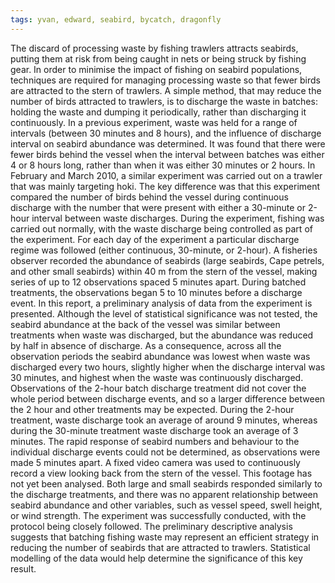 ```yaml
---
tags: yvan, edward, seabird, bycatch, dragonfly
---
```

The discard of processing waste by fishing trawlers attracts seabirds, putting them at risk from being caught in nets or being struck by fishing gear. In order to minimise the impact of fishing on seabird populations, techniques are required for managing processing waste so that fewer birds are attracted to the stern of trawlers. A simple method, that may reduce the number of birds attracted to trawlers, is to discharge the waste in batches: holding the waste and dumping it periodically, rather than discharging it continuously. In a previous experiment, waste was held for a range of intervals (between 30 minutes and 8 hours), and the influence of discharge interval on seabird abundance was determined. It was found that there were fewer birds behind the vessel when the interval between batches was either 4 or 8 hours long, rather than when it was either 30 minutes or 2 hours. In February and March 2010, a similar experiment was carried out on a trawler that was mainly targeting hoki. The key difference was that this experiment compared the number of birds behind the vessel during continuous discharge with the number that were present with either a 30-minute or 2-hour interval between waste discharges. During the experiment, fishing was carried out normally, with the waste discharge being controlled as part of the experiment. For each day of the experiment a particular discharge regime was followed (either continuous, 30-minute, or 2-hour). A fisheries observer recorded the abundance of seabirds (large seabirds, Cape petrels, and other small seabirds) within 40 m from the stern of the vessel, making series of up to 12 observations spaced 5 minutes apart. During batched treatments, the observations began 5 to 10 minutes before a discharge event. In this report, a preliminary analysis of data from the experiment is presented. Although the level of statistical significance was not tested, the seabird abundance at the back of the vessel was similar between treatments when waste was discharged, but the abundance was reduced by half in absence of discharge. As a consequence, across all the observation periods the seabird abundance was lowest when waste was discharged every two hours, slightly higher when the discharge interval was 30 minutes, and highest when the waste was continuously discharged. Observations of the 2-hour batch discharge treatment did not cover the whole period between discharge events, and so a larger difference between the 2 hour and other treatments may be expected. During the 2-hour treatment, waste discharge took an average of around 9 minutes, whereas during the 30-minute treatment waste discharge took an average of 3 minutes. The rapid response of seabird numbers and behaviour to the individual discharge events could not be determined, as observations were made 5 minutes apart. A fixed video camera was used to continuously record a view looking back from the stern of the vessel. This footage has not yet been analysed. Both large and small seabirds responded similarly to the discharge treatments, and there was no apparent relationship between seabird abundance and other variables, such as vessel speed, swell height, or wind strength. The experiment was successfully conducted, with the protocol being closely followed. The preliminary descriptive analysis suggests that batching fishing waste may represent an efficient strategy in reducing the number of seabirds that are attracted to trawlers. Statistical modelling of the data would help determine the significance of this key result.
